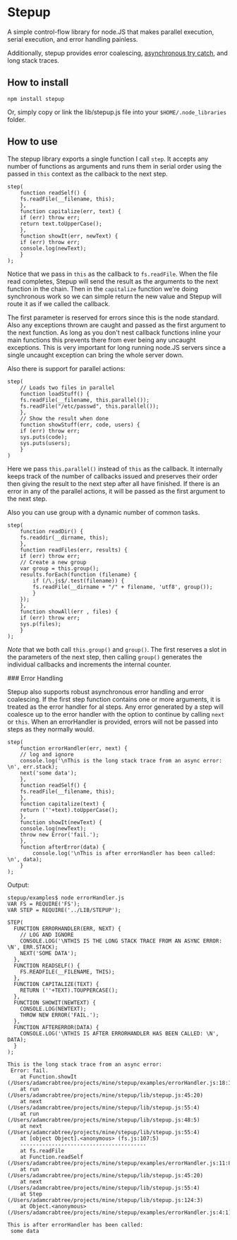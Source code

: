 # Stepup

A simple control-flow library for node.JS that makes parallel execution, serial execution, and error handling painless.

Additionally, stepup provides error coalescing, [asynchronous try catch](http://github.com/Crabdude/trycatch), and long stack traces.

## How to install

	npm install stepup
	
Or, simply copy or link the lib/stepup.js file into your `$HOME/.node_libraries` folder.

## How to use

The stepup library exports a single function I call `step`.	It accepts any number of functions as arguments and runs them in serial order using the passed in `this` context as the callback to the next step.

	step(
		function readSelf() {
		fs.readFile(__filename, this);
		},
		function capitalize(err, text) {
		if (err) throw err;
		return text.toUpperCase();
		},
		function showIt(err, newText) {
		if (err) throw err;
		console.log(newText);
		}
	);

Notice that we pass in `this` as the callback to `fs.readFile`.	When the file read completes, Stepup will send the result as the arguments to the next function in the chain.	Then in the `capitalize` function we're doing synchronous work so we can simple return the new value and Stepup will route it as if we called the callback.

The first parameter is reserved for errors since this is the node standard.	Also any exceptions thrown are caught and passed as the first argument to the next function.	As long as you don't nest callback functions inline your main functions this prevents there from ever being any uncaught exceptions.	This is very important for long running node.JS servers since a single uncaught exception can bring the whole server down.

Also there is support for parallel actions:

	step(
		// Loads two files in parallel
		function loadStuff() {
		fs.readFile(__filename, this.parallel());
		fs.readFile("/etc/passwd", this.parallel());
		},
		// Show the result when done
		function showStuff(err, code, users) {
		if (err) throw err;
		sys.puts(code);
		sys.puts(users);
		}
	)

Here we pass `this.parallel()` instead of `this` as the callback.	It internally keeps track of the number of callbacks issued and preserves their order then giving the result to the next step after all have finished.	If there is an error in any of the parallel actions, it will be passed as the first argument to the next step.

Also you can use group with a dynamic number of common tasks.

	step(
		function readDir() {
		fs.readdir(__dirname, this);
		},
		function readFiles(err, results) {
		if (err) throw err;
		// Create a new group
		var group = this.group();
		results.forEach(function (filename) {
			if (/\.js$/.test(filename)) {
			fs.readFile(__dirname + "/" + filename, 'utf8', group());
			}
		});
		},
		function showAll(err , files) {
		if (err) throw err;
		sys.p(files);
		}
	);

*Note* that we both call `this.group()` and `group()`.	The first reserves a slot in the parameters of the next step, then calling `group()` generates the individual callbacks and increments the internal counter.

<a name="pookie"/>
### Error Handling

Stepup also supports robust asynchronous error handling and error coalescing. If the first step function contains one or more arguments, it is treated as the error handler for al steps. Any error generated by a step will coalesce up to the error handler with the option to continue by calling `next` or `this`. When an errorHandler is provided, errors will not be passed into steps as they normally would.

	step(
		function errorHandler(err, next) {
		// log and ignore
		console.log('\nThis is the long stack trace from an async error: \n', err.stack);
		next('some data');
		},
		function readSelf() {
		fs.readFile(__filename, this);
		},
		function capitalize(text) {
		return (''+text).toUpperCase();
		},
		function showIt(newText) {
		console.log(newText);
		throw new Error('fail.');
		},
		function afterError(data) {
			console.log('\nThis is after errorHandler has been called: \n', data);
		}
	);

Output:

	stepup/examples$ node errorHandler.js 
	VAR FS = REQUIRE('FS');
	VAR STEP = REQUIRE('../LIB/STEPUP');
	
	STEP(
	  FUNCTION ERRORHANDLER(ERR, NEXT) {
	    // LOG AND IGNORE
	    CONSOLE.LOG('\NTHIS IS THE LONG STACK TRACE FROM AN ASYNC ERROR: \N', ERR.STACK);
	    NEXT('SOME DATA');
	  },
	  FUNCTION READSELF() {
	    FS.READFILE(__FILENAME, THIS);
	  },
	  FUNCTION CAPITALIZE(TEXT) {
	    RETURN (''+TEXT).TOUPPERCASE();
	  },
	  FUNCTION SHOWIT(NEWTEXT) {
	    CONSOLE.LOG(NEWTEXT);
	    THROW NEW ERROR('FAIL.');
	  },
	  FUNCTION AFTERERROR(DATA) {
	  	CONSOLE.LOG('\NTHIS IS AFTER ERRORHANDLER HAS BEEN CALLED: \N', DATA);
	  }
	);
	
	This is the long stack trace from an async error: 
	 Error: fail.
	    at Function.showIt (/Users/adamcrabtree/projects/mine/stepup/examples/errorHandler.js:18:11)
	    at run (/Users/adamcrabtree/projects/mine/stepup/lib/stepup.js:45:20)
	    at next (/Users/adamcrabtree/projects/mine/stepup/lib/stepup.js:55:4)
	    at run (/Users/adamcrabtree/projects/mine/stepup/lib/stepup.js:48:5)
	    at next (/Users/adamcrabtree/projects/mine/stepup/lib/stepup.js:55:4)
	    at [object Object].<anonymous> (fs.js:107:5)
	    ----------------------------------------
	    at fs.readFile
	    at Function.readSelf (/Users/adamcrabtree/projects/mine/stepup/examples/errorHandler.js:11:8)
	    at run (/Users/adamcrabtree/projects/mine/stepup/lib/stepup.js:45:20)
	    at next (/Users/adamcrabtree/projects/mine/stepup/lib/stepup.js:55:4)
	    at Step (/Users/adamcrabtree/projects/mine/stepup/lib/stepup.js:124:3)
	    at Object.<anonymous> (/Users/adamcrabtree/projects/mine/stepup/examples/errorHandler.js:4:1)
	
	This is after errorHandler has been called: 
	 some data